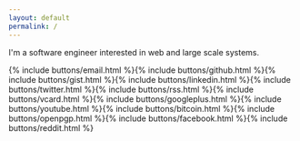```yaml
---
layout: default
permalink: /
---
```


I'm a software engineer interested in web and large scale systems.

{% include buttons/email.html %}{% include buttons/github.html %}{% include buttons/gist.html %}{% include buttons/linkedin.html %}{% include buttons/twitter.html %}{% include buttons/rss.html %}{% include buttons/vcard.html %}{% include buttons/googleplus.html %}{% include buttons/youtube.html %}{% include buttons/bitcoin.html %}{% include buttons/openpgp.html %}{% include buttons/facebook.html %}{% include buttons/reddit.html %}
